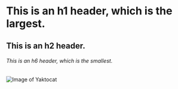 # This is an h1 header, which is the largest.
## This is an h2 header.
###### This is an h6 header, which is the smallest.

![Image of Yaktocat](https://octodex.github.com/images/yaktocat.png)
